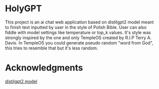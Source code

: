 # HolyGPT
This project is an ai chat web application based on distilgpt2 model meant to finish text inputted by user in the style of Polish Bible. User can also fiddle with model settings like temperature or top_k values. It's style was strongly inspired by the one and only TempleOS created by R.I.P Terry A. Davis. In TempleOS you could generate pseudo random "word from God", this tries to resemble that but it's less random.
# Acknowledgments
[distilgpt2 model](https://huggingface.co/distilbert/distilgpt2)
